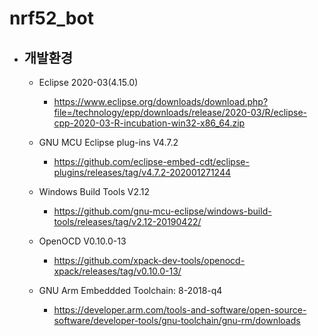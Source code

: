 # nrf52_bot
* ## 개발환경 
  * Eclipse 2020-03(4.15.0)
    * https://www.eclipse.org/downloads/download.php?file=/technology/epp/downloads/release/2020-03/R/eclipse-cpp-2020-03-R-incubation-win32-x86_64.zip
  
  * GNU MCU Eclipse plug-ins V4.7.2
    * https://github.com/eclipse-embed-cdt/eclipse-plugins/releases/tag/v4.7.2-202001271244
    
  * Windows Build Tools V2.12
    * https://github.com/gnu-mcu-eclipse/windows-build-tools/releases/tag/v2.12-20190422/
    
  * OpenOCD V0.10.0-13
    * https://github.com/xpack-dev-tools/openocd-xpack/releases/tag/v0.10.0-13/
    
  * GNU Arm Embeddded Toolchain: 8-2018-q4
    * https://developer.arm.com/tools-and-software/open-source-software/developer-tools/gnu-toolchain/gnu-rm/downloads
